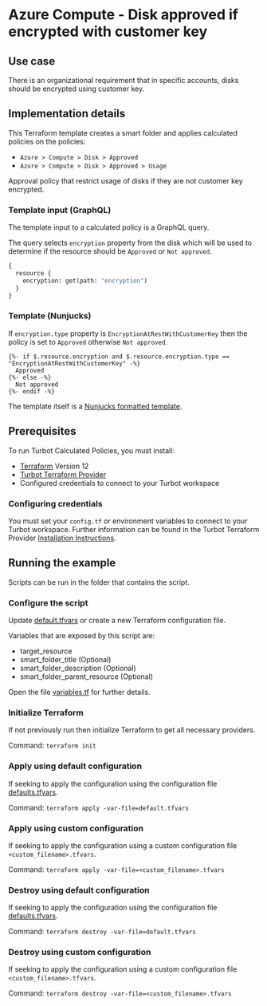 # Azure Compute - Disk approved if encrypted with customer key

## Use case

There is an organizational requirement that in specific accounts, disks should be encrypted using customer key.

## Implementation details

This Terraform template creates a smart folder and applies calculated policies on the policies:

- `Azure > Compute > Disk > Approved`
- `Azure > Compute > Disk > Approved > Usage`

Approval policy that restrict usage of disks if they are not customer key encrypted.

### Template input (GraphQL)

The template input to a calculated policy is a GraphQL query.

The query selects `encryption` property from the disk which will be used to determine
if the resource should be `Approved` or `Not approved`.

```graphql
{
  resource {
    encryption: get(path: "encryption")
  }
}
```

### Template (Nunjucks)

If `encryption.type` property is `EncryptionAtRestWithCustomerKey` then the policy is set to `Approved`
otherwise `Not approved`.

```nunjucks
{%- if $.resource.encryption and $.resource.encryption.type == "EncryptionAtRestWithCustomerKey" -%}
  Approved
{%- else -%}
  Not approved
{%- endif -%}
```

The template itself is a [Nunjucks formatted template](https://mozilla.github.io/nunjucks/templating.html).

## Prerequisites

To run Turbot Calculated Policies, you must install:

- [Terraform](https://www.terraform.io) Version 12
- [Turbot Terraform Provider](https://turbot.com/v5/docs/reference/terraform/provider)
- Configured credentials to connect to your Turbot workspace

### Configuring credentials

You must set your `config.tf` or environment variables to connect to your Turbot workspace.
Further information can be found in the Turbot Terraform Provider [Installation Instructions](https://turbot.com/v5/docs/reference/terraform/provider).

## Running the example

Scripts can be run in the folder that contains the script.

### Configure the script

Update [default.tfvars](default.tfvars) or create a new Terraform configuration file.

Variables that are exposed by this script are:

- target_resource
- smart_folder_title (Optional)
- smart_folder_description (Optional)
- smart_folder_parent_resource (Optional)

Open the file [variables.tf](variables.tf) for further details.

### Initialize Terraform

If not previously run then initialize Terraform to get all necessary providers.

Command: `terraform init`

### Apply using default configuration

If seeking to apply the configuration using the configuration file [defaults.tfvars](defaults.tfvars).

Command: `terraform apply -var-file=default.tfvars`

### Apply using custom configuration

If seeking to apply the configuration using a custom configuration file `<custom_filename>.tfvars`.

Command: `terraform apply -var-file=<custom_filename>.tfvars`

### Destroy using default configuration

If seeking to apply the configuration using the configuration file [defaults.tfvars](defaults.tfvars).

Command: `terraform destroy -var-file=default.tfvars`

### Destroy using custom configuration

If seeking to apply the configuration using a custom configuration file `<custom_filename>.tfvars`.

Command: `terraform destroy -var-file=<custom_filename>.tfvars`

